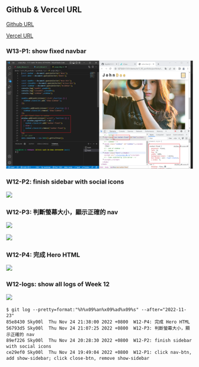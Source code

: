 ## Github & Vercel URL

[Github URL](https://github.com/Sky00l/1111-sweb-1N-demo-207410290)

[Vercel URL](https://1111-sweb-1-n-demo-207410290-dl4i.vercel.app/)

### W13-P1: show fixed navbar

![](w13-p1.png)

### W12-P2: finish sidebar with social icons

![](w12-p2.png)

### W12-P3: 判斷螢幕大小，顯示正確的 nav

![](w12-p3-1.png)

![](w12-p3-2.png)

### W12-P4: 完成 Hero HTML

![](w12-p4.png)

### W12-logs: show all logs of Week 12

![](w12-logs.png)

```
$ git log --pretty=format:"%h%x09%an%x09%ad%x09%s" --after="2022-11-23"
85e8430 Sky00l  Thu Nov 24 21:38:00 2022 +0800  W12-P4: 完成 Hero HTML
56793d5 Sky00l  Thu Nov 24 21:07:25 2022 +0800  W12-P3: 判斷螢幕大小，顯示正確的 nav
89ef226 Sky00l  Thu Nov 24 20:28:30 2022 +0800  W12-P2: finish sidebar with social icons     
ce29ef0 Sky00l  Thu Nov 24 19:49:04 2022 +0800  W12-P1: click nav-btn, add show-sidebar; click close-btn, remove show-sidebar
```

